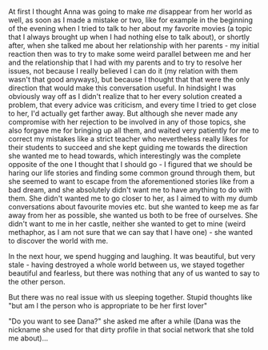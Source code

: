 At first I thought Anna was going to make *me* disappear from her world as well, as soon as I made a mistake or two, like for example in the beginning of the evening when I tried to talk to her about my favorite movies (a topic that I always brought up when I had nothing else to talk about), or shortly after, when she talked me about her relationship with her parents - my initial reaction then was to try to make some weird parallel between me and her and the relationship that I had with my parents and to try to resolve her issues, not because I really believed I can do it (my relation with them wasn't that good anyways), but because I thought that that were the only direction that would make this conversation useful. In hindsight I was obviously way off as I didn't realize that to her every solution created a problem, that every advice was criticism, and every time I tried to get close to her, I'd actually get farther away. But although she never made any compromise with her rejection to be involved in any of those topics, she also forgave me for bringing up all them, and waited very patiently for me to correct my mistakes like a strict teacher who nevertheless really likes for their students to succeed and she kept guiding me towards the direction she wanted me to head towards, which interestingly was the complete opposite of the one I thought that I should go - I figured that we should be haring our life stories and finding some common ground through them, but she seemed to want to escape from the aforementioned stories like from a bad dream, and she absolutely didn't want me to have anything to do with them. She didn't wanted me to go closer to her, as I aimed to with my dumb conversations about favourite movies etc. but she wanted to keep me as far away from her as possible, she wanted us both to be free of ourselves. She didn't want to me in her castle, neither she wanted to get to mine (weird methaphor, as I am not sure that we can say that I have one) - she wanted to discover the world with me.


In the next hour, we spend hugging and laughing. It was beautiful, but very stale - having destroyed a whole world between us, we stayed together beautiful and fearless, but there was nothing that any of us wanted to say to the other person.

But there was no real issue with us sleeping together. Stupid thoughts like "but am I the person who is appropriate to be her first lover"


"Do you want to see Dana?" she asked me after a while (Dana was the nickname she used for that dirty profile in that social network that she told me about)...
